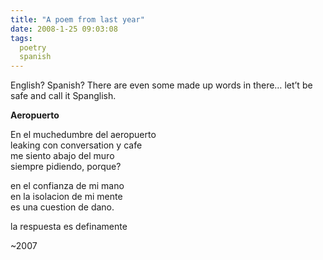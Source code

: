 ```yaml
---
title: "A poem from last year"
date: 2008-1-25 09:03:08
tags:
  poetry
  spanish
---
```



English? Spanish? There are even some made up words in there… let’t be safe and call it Spanglish.

**Aeropuerto**

En el muchedumbre del aeropuerto  
 leaking con conversation y cafe  
 me siento abajo del muro  
 siempre pidiendo, porque?

en el confianza de mi mano  
 en la isolacion de mi mente  
 es una cuestion de dano.

la respuesta es definamente

~2007


